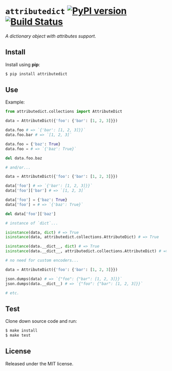 
# `attributedict` [![PyPI version](https://badge.fury.io/py/attributedict.svg)](https://badge.fury.io/py/attributedict) [![Build Status](https://travis-ci.com/grimen/python-attributedict.svg?branch=master)](https://travis-ci.com/grimen/python-attributedict)

*A dictionary object with attributes support.*


## Install

Install using **pip**:

```sh
$ pip install attributedict
```


## Use

Example:

```python
from attributedict.collections import AttributeDict

data = AttributeDict({'foo': {'bar': [1, 2, 3]}})

data.foo # => `{'bar': [1, 2, 3]}}`
data.foo.bar # => `[1, 2, 3]`

data.foo = {'baz': True}
data.foo = # => `{'baz': True}`

del data.foo.baz

# and/or...

data = AttributeDict({'foo': {'bar': [1, 2, 3]}})

data['foo'] # => `{'bar': [1, 2, 3]}}`
data['foo']['bar'] # => `[1, 2, 3]`

data['foo'] = {'baz': True}
data['foo'] = # => `{'baz': True}`

del data['foo']['baz']

# instance of `dict`...

isinstance(data, dict) # => True
isinstance(data, attributedict.collections.AttributeDict) # => True

isinstance(data.__dict__, dict) # => True
isinstance(data.__dict__, attributedict.collections.AttributeDict) # => False

# no need for custom encoders...

data = AttributeDict({'foo': {'bar': [1, 2, 3]}})

json.dumps(data) # => `{"foo": {"bar": [1, 2, 3]}}`
json.dumps(data.__dict__) # => `{"foo": {"bar": [1, 2, 3]}}`

# etc.

```


## Test

Clone down source code and run:

```sh
$ make install
$ make test
```


## License

Released under the MIT license.
